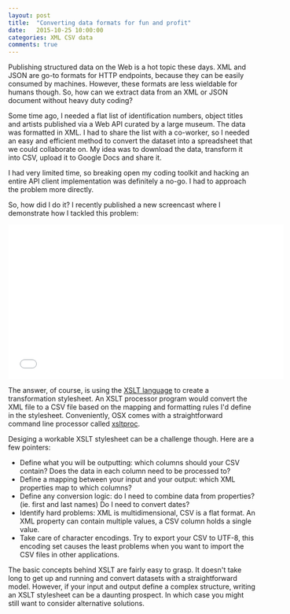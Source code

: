 ```yaml
---
layout: post
title:  "Converting data formats for fun and profit"
date:   2015-10-25 10:00:00
categories: XML CSV data
comments: true
---
```

Publishing structured data on the Web is a hot topic these days. XML and JSON are go-to formats for HTTP endpoints, because they can be easily consumed by machines. However, these formats are less wieldable for humans though. So, how can we extract data from an XML or JSON document without heavy duty coding?

Some time ago, I needed a flat list of identification numbers, object titles and artists published via a Web API curated by a large museum. The data was formatted in XML. I had to share the list with a co-worker, so I needed an easy and efficient method to convert the dataset into a spreadsheet that we could collaborate on. My idea was to download the data, transform it into CSV, upload it to Google Docs and share it.

I had very limited time, so breaking open my coding toolkit and hacking an entire API client implementation was definitely a no-go. I had to approach the problem more directly.

So, how did I do it? I recently published a new screencast where I demonstrate how I tackled this problem:

<iframe width="560" height="315" src="//www.youtube.com/embed/7A_B7ryHqYk" frameborder="0" allowfullscreen></iframe>

The answer, of course, is using the [XSLT language](https://en.wikipedia.org/wiki/XSLT) to create a transformation stylesheet. An XSLT processor program would convert the XML file to a CSV file based on the mapping and formatting rules I'd define in the stylesheet. Conveniently, OSX comes with a straightforward command line processor called [xsltproc](http://xmlsoft.org/XSLT/xsltproc2.html).

Desiging a workable XSLT stylesheet can be a challenge though. Here are a few pointers:

* Define what you will be outputting: which columns should your CSV contain? Does the data in each column need to be processed to?
* Define a mapping between your input and your output: which XML properties map to which columns?
* Define any conversion logic: do I need to combine data from properties? (ie. first and last names) Do I need to convert dates?
* Identify hard problems: XML is multidimensional, CSV is a flat format. An XML property can contain multiple values, a CSV column holds a single value.
* Take care of character encodings. Try to export your CSV to UTF-8, this encoding set causes the least problems when you want to import the CSV files in other applications.

The basic concepts behind XSLT are fairly easy to grasp. It doesn't take long to get up and running and convert datasets with a straightforward model. However, if your input and output define a complex structure, writing an XSLT stylesheet can be a daunting prospect. In which case you might still want to consider alternative solutions.


